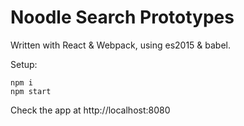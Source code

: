 # Noodle Search Prototypes

Written with React & Webpack, using es2015 & babel.

Setup:
```
npm i
npm start
```

Check the app at http://localhost:8080
